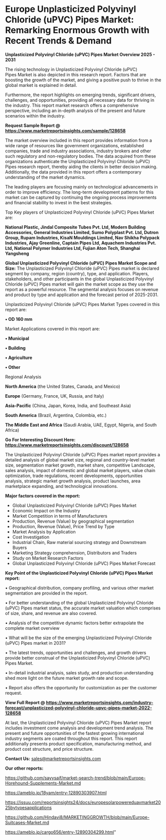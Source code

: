 # Europe Unplasticized Polyvinyl Chloride (uPVC) Pipes Market: Remarking Enormous Growth with Recent Trends & Demand

<Strong> Unplasticized Polyvinyl Chloride (uPVC) Pipes Market Overview 2025 - 2031</strong>

The rising technology in Unplasticized Polyvinyl Chloride (uPVC) Pipes Market is also depicted in this research report. Factors that are boosting the growth of the market, and giving a positive push to thrive in the global market is explained in detail.

Furthermore, the report highlights on emerging trends, significant drivers, challenges, and opportunities, providing all necessary data for thriving in the industry. This report market research offers a comprehensive perspective, including an in-depth analysis of the present and future scenarios within the industry.

<strong>Request Sample Report @ <a href=https://www.marketreportsinsights.com/sample/128658>https://www.marketreportsinsights.com/sample/128658</a></strong>

The market overview included in this report provides information from a wide range of resources like government organizations, established companies, trade and industry associations, industry brokers and other such regulatory and non-regulatory bodies. The data acquired from these organizations authenticate the Unplasticized Polyvinyl Chloride (uPVC) Pipes research report, thereby aiding the clients in better decision making. Additionally, the data provided in this report offers a contemporary understanding of the market dynamics.

The leading players are focusing mainly on technological advancements in order to improve efficiency. The long-term development patterns for this market can be captured by continuing the ongoing process improvements and financial stability to invest in the best strategies.

Top Key players of Unplasticized Polyvinyl Chloride (uPVC) Pipes Market are:

<strong>National Plastic, Jindal Composite Tubes Pvt. Ltd, Modern Building Accessories, General Industries Limited, Sumo Polyplast Pvt. Ltd, Dutron Group, Rupam Industries, KisaN Mouldings Limited, Nav Shikha Polypack Industries, Ajay Greenline, Captain Pipes Ltd, Aquachem Industries Pvt. Ltd, National Polymer Industries Ltd, Fujian Aton Tech, Shanghai Yangsheng</strong>

<strong><b>Global Unplasticized Polyvinyl Chloride (uPVC) Pipes Market Scope and Size:</b></strong>
The Unplasticized Polyvinyl Chloride (uPVC) Pipes market is declared segment by company, region (country), type, and application. Players, stakeholders, and other participants in the global Unplasticized Polyvinyl Chloride (uPVC) Pipes market will gain the market scope as they use the report as a powerful resource. The segmental analysis focuses on revenue and product by type and application and the forecast period of 2025-2031.

Unplasticized Polyvinyl Chloride (uPVC) Pipes Market Types covered in this report are:

<strong>• OD 160 mm</strong>

Market Applications covered in this report are:

<strong>• Municipal

• Building

• Agriculture

• Other</strong> 

Regional Analysis

<strong>North America</strong> (the United States, Canada, and Mexico)

<strong>Europe</strong> (Germany, France, UK, Russia, and Italy)

<strong>Asia-Pacific</strong> (China, Japan, Korea, India, and Southeast Asia)

<strong>South America</strong> (Brazil, Argentina, Colombia, etc.)

<strong>The Middle East and Africa</strong> (Saudi Arabia, UAE, Egypt, Nigeria, and South Africa)

<strong>Go For Interesting Discount Here: <a href=https://www.marketreportsinsights.com/discount/128658>https://www.marketreportsinsights.com/discount/128658</a></strong>

The Unplasticized Polyvinyl Chloride (uPVC) Pipes market report provides a detailed analysis of global market size, regional and country-level market size, segmentation market growth, market share, competitive Landscape, sales analysis, impact of domestic and global market players, value chain optimization, trade regulations, recent developments, opportunities analysis, strategic market growth analysis, product launches, area marketplace expanding, and technological innovations.

<strong><b>Major factors covered in the report:</b></strong>
<ul>
  <li>Global Unplasticized Polyvinyl Chloride (uPVC) Pipes Market </li>
  <li>Economic Impact on the Industry</li>
  <li>Market Competition in terms of Manufacturers</li>
  <li>Production, Revenue (Value) by geographical segmentation</li>
  <li>Production, Revenue (Value), Price Trend by Type</li>
  <li>Market Analysis by Application</li>
  <li>Cost Investigation</li>
  <li>Industrial Chain, Raw material sourcing strategy and Downstream Buyers</li>
  <li>Marketing Strategy comprehension, Distributors and Traders</li>
  <li>Study on Market Research Factors</li>
  <li>Global Unplasticized Polyvinyl Chloride (uPVC) Pipes Market Forecast</li>
</ul>

<strong><b>Key Point of the Unplasticized Polyvinyl Chloride (uPVC) Pipes Market report:</b></strong>

• Geographical distribution, company profiling, and various other market segmentation are provided in the report.

• For better understanding of the global Unplasticized Polyvinyl Chloride (uPVC) Pipes market status, the accurate market valuation which comprises of size, share, and revenue are also covered.

• Analysis of the competitive dynamic factors better extrapolate the complete market overview

• What will be the size of the emerging Unplasticized Polyvinyl Chloride (uPVC) Pipes market in 2031?

• The latest trends, opportunities and challenges, and growth drivers provide better construal of the Unplasticized Polyvinyl Chloride (uPVC) Pipes Market.

• In-detail industrial analysis, sales study, and production understanding shed more light on the future market growth rate and scope.

• Report also offers the opportunity for customization as per the customer request.

<strong><b>View Full Report @ <a href=https://www.marketreportsinsights.com/industry-forecast/unplasticized-polyvinyl-chloride-upvc-pipes-market-2022-128658>https://www.marketreportsinsights.com/industry-forecast/unplasticized-polyvinyl-chloride-upvc-pipes-market-2022-128658</a></b></strong>


At last, the Unplasticized Polyvinyl Chloride (uPVC) Pipes Market report includes investment come analysis and development trend analysis. The present and future opportunities of the fastest growing international industry segments are coated throughout this report. This report additionally presents product specification, manufacturing method, and product cost structure, and price structure.

<strong>Contact Us:</strong>
sales@marketreportsinsights.com

<strong>Our other reports:</strong>

<a href=https://github.com/sayysaif/market-search-trend/blob/main/Europe-Horehound-Supplements-Market.md>https://github.com/sayysaif/market-search-trend/blob/main/Europe-Horehound-Supplements-Market.md</a>

<a href=https://ameblo.jp/18yam/entry-12890303907.html>https://ameblo.jp/18yam/entry-12890303907.html</a>

<a href=https://issuu.com/reportsinsights24/docs/europesolarpowereduavmarket2025bytypesapplications>https://issuu.com/reportsinsights24/docs/europesolarpowereduavmarket2025bytypesapplications</a>

<a href=https://github.com/Hindavi8/MARKETINGGROWTH/blob/main/Europe-Suitcases-Market.md>https://github.com/Hindavi8/MARKETINGGROWTH/blob/main/Europe-Suitcases-Market.md</a>

<a href=https://ameblo.jp/cargo656/entry-12890304299.html>https://ameblo.jp/cargo656/entry-12890304299.html</a>"
